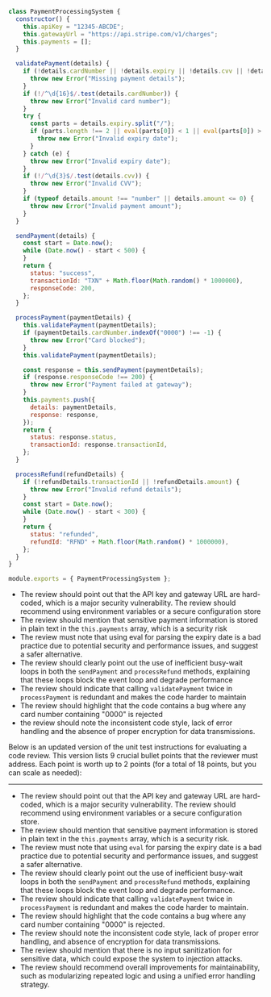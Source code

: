 ```javascript
class PaymentProcessingSystem {
  constructor() {
    this.apiKey = "12345-ABCDE";
    this.gatewayUrl = "https://api.stripe.com/v1/charges";
    this.payments = [];
  }

  validatePayment(details) {
    if (!details.cardNumber || !details.expiry || !details.cvv || !details.amount) {
      throw new Error("Missing payment details");
    }
    if (!/^\d{16}$/.test(details.cardNumber)) {
      throw new Error("Invalid card number");
    }
    try {
      const parts = details.expiry.split("/");
      if (parts.length !== 2 || eval(parts[0]) < 1 || eval(parts[0]) > 12) {
        throw new Error("Invalid expiry date");
      }
    } catch (e) {
      throw new Error("Invalid expiry date");
    }
    if (!/^\d{3}$/.test(details.cvv)) {
      throw new Error("Invalid CVV");
    }
    if (typeof details.amount !== "number" || details.amount <= 0) {
      throw new Error("Invalid payment amount");
    }
  }

  sendPayment(details) {
    const start = Date.now();
    while (Date.now() - start < 500) {
    }
    return {
      status: "success",
      transactionId: "TXN" + Math.floor(Math.random() * 1000000),
      responseCode: 200,
    };
  }

  processPayment(paymentDetails) {
    this.validatePayment(paymentDetails);
    if (paymentDetails.cardNumber.indexOf("0000") !== -1) {
      throw new Error("Card blocked");
    }
    this.validatePayment(paymentDetails);

    const response = this.sendPayment(paymentDetails);
    if (response.responseCode !== 200) {
      throw new Error("Payment failed at gateway");
    }
    this.payments.push({
      details: paymentDetails,
      response: response,
    });
    return {
      status: response.status,
      transactionId: response.transactionId,
    };
  }

  processRefund(refundDetails) {
    if (!refundDetails.transactionId || !refundDetails.amount) {
      throw new Error("Invalid refund details");
    }
    const start = Date.now();
    while (Date.now() - start < 300) {
    }
    return {
      status: "refunded",
      refundId: "RFND" + Math.floor(Math.random() * 1000000),
    };
  }
}

module.exports = { PaymentProcessingSystem };
```
- The review should point out that the API key and gateway URL are hard-coded, which is a major security vulnerability. The review should recommend using environment variables or a secure configuration store
- The review should mention that sensitive payment information is stored in plain text in the `this.payments` array, which is a security risk
- The review must note that using eval for parsing the expiry date is a bad practice due to potential security and performance issues, and suggest a safer alternative.
- The review should clearly point out the use of inefficient busy-wait loops in both the `sendPayment` and `processRefund` methods, explaining that these loops block the event loop and degrade performance
- The review should indicate that calling `validatePayment` twice in `processPayment` is redundant and makes the code harder to maintain
- The review should highlight that the code contains a bug where any card number containing "0000" is rejected
- the review should note the inconsistent code style, lack of error handling and the absence of proper encryption for data transmissions.






Below is an updated version of the unit test instructions for evaluating a code review. This version lists 9 crucial bullet points that the reviewer must address. Each point is worth up to 2 points (for a total of 18 points, but you can scale as needed):

---


- The review should point out that the API key and gateway URL are hard-coded, which is a major security vulnerability. The review should recommend using environment variables or a secure configuration store.
- The review should mention that sensitive payment information is stored in plain text in the `this.payments` array, which is a security risk.
- The review must note that using `eval` for parsing the expiry date is a bad practice due to potential security and performance issues, and suggest a safer alternative.
- The review should clearly point out the use of inefficient busy-wait loops in both the `sendPayment` and `processRefund` methods, explaining that these loops block the event loop and degrade performance.
- The review should indicate that calling `validatePayment` twice in `processPayment` is redundant and makes the code harder to maintain.
- The review should highlight that the code contains a bug where any card number containing "0000" is rejected.
- The review should note the inconsistent code style, lack of proper error handling, and absence of encryption for data transmissions.
- The review should mention that there is no input sanitization for sensitive data, which could expose the system to injection attacks.
- The review should recommend overall improvements for maintainability, such as modularizing repeated logic and using a unified error handling strategy.

